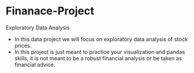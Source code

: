 # Finanace-Project
Exploratory Data Analysis
- In this data project we will focus on exploratory data analysis of stock prices. 
- In this project is just meant to practice your visualization and pandas skills, it is not meant to be a robust financial analysis or be taken as financial advice.

